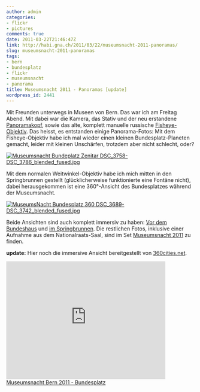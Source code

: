 ```yaml
---
author: admin
categories:
- flickr
- pictures
comments: true
date: 2011-03-22T21:46:47Z
link: http://habi.gna.ch/2011/03/22/museumsnacht-2011-panoramas/
slug: museumsnacht-2011-panoramas
tags:
- bern
- bundesplatz
- flickr
- museumsnacht
- panorama
title: Museumsnacht 2011 - Panoramas [update]
wordpress_id: 2441
---
```


Mit Freunden unterwegs in Museen von Bern. Das war ich am Freitag Abend.
Mit dabei war die Kamera, das Stativ und der neu erstandene [Panoramakopf](http://www.panorama-hardware.de/), sowie das alte, komplett manuelle russische [Fisheye-Objektiv](http://www.kenrockwell.com/zenit/zenitar-16mm.htm). Das heisst, es entstanden einige Panorama-Fotos:
Mit dem Fisheye-Objektiv habe ich mal wieder einen kleinen Bundesplatz-Planeten gemacht, leider mit kleinen Unschärfen, trotzdem aber nicht schlecht, oder?

[![Museumsnacht Bundeplatz Zenitar DSC_3758-DSC_3786_blended_fused.jpg](http://habi.gna.ch/wp-content/uploads/2011/03/Museumsnacht-Bundeplatz-Zenitar-DSC_3758-DSC_3786_blended_fused-tm.jpg)](http://habi.gna.ch/wp-content/uploads/2011/03/Museumsnacht-Bundeplatz-Zenitar-DSC_3758-DSC_3786_blended_fused.jpg)

Mit dem normalen Weitwinkel-Objektiv habe ich mich mitten in den Springbrunnen gestellt (glücklicherweise funktionierte eine Fontäne nicht), dabei herausgekommen ist eine 360°-Ansicht des Bundesplatzes während der Museumsnacht.

[![MuseumsNacht Bundesplatz 360 DSC_3689-DSC_3742_blended_fused.jpg](http://habi.gna.ch/wp-content/uploads/2011/03/MuseumsNacht-Bundesplatz-360-DSC_3689-DSC_3742_blended_fused-tm.jpg)](http://habi.gna.ch/wp-content/uploads/2011/03/MuseumsNacht-Bundesplatz-360-DSC_3689-DSC_3742_blended_fused.jpg)

Beide Ansichten sind auch komplett immersiv zu haben: [Vor dem Bundeshaus](http://habi.gna.ch/panoramas/museumsnacht_zenitar.html) und [im Springbrunnen](http://habi.gna.ch/panoramas/museumsnacht.html). Die restlichen Fotos, inklusive einer Aufnahme aus dem Nationalraats-Saal, sind im Set [Museumsnacht 2011](http://grobmotoriker.ch/fotos/index.php?type=sets&setId=72157626188865553) zu finden.

**update:**
Hier noch die immersive Ansicht bereitgestellt von [360cities.net](http://www.360cities.net/image/museumsnacht-bern-2011-bundesplatz#11.10,-15.20,70.0).

<iframe src="https://www.360cities.net/embed_iframe/museumsnacht-bern-2011-bundesplatz" width="425" height="315" frameborder="0" bgcolor="#000000" target="_blank" allowfullscreen webkitallowfullscreen mozallowfullscreen></iframe><br/><a title="Panorama photos of Museumsnacht Bern 2011 - Bundesplatz on 360cities.net" href="https://www.360cities.net/image/museumsnacht-bern-2011-bundesplatz">Museumsnacht Bern 2011 - Bundesplatz</a>
